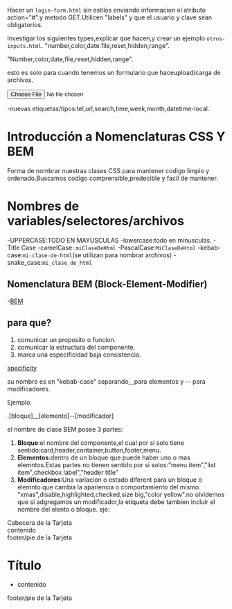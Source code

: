 
Hacer un `login-form.html` sin estilos enviando informacion el atributo action="#".y metodo GET.Utilicen "labels" y que el usuario y clave sean obligatorios.

Investigar los siguientes types,explicar que hacen,y crear un ejemplo `otros-inputs.html`.
"number,color,date.file,reset,hidden,range".

"Number,color,date,file,reset,hidden,range".

esto es solo para cuando tenemos un formulario que haceupload/carga de archivos.

<form method="POST" enctype="multipar/form-data">
    <input type="file">
</form>

-nuevas etiquetas/tipos:tel,url,search,time,week,month,datetime-local.

# Introducción a Nomenclaturas CSS Y BEM

Forma de nombrar nuestras clases CSS para mantener codigo limpio y ordenado.Buscamos codigo comprensible,predecible y facil de mantener.

# Nombres de variables/selectores/archivos

-UPPERCASE:TODO EN MAYUSCULAS
-lowercase:todo en minusculas.
-Title Case
-camelCase: `miClaseDeHtml`
-PascalCase:`MiClaseDeHtml`
-kebab-case:`mi-clase-de-html`(se utilizan para nombrar archivos)
-snake_case:`mi_clase_de_html`

## Nomenclatura BEM (Block-Element-Modifier)

-[BEM](https://getbem.com/naming)

## para que?
1. comunicar un proposito o funcion.
2. comunicar la estructura del componente.
3. marca una especificidad baja consistencia.

[specificity](https://media2.dev.to/dynamic/image/width=1000,height=420,fit=cover,gravity=auto,format=auto/https%3A%2F%2Fdev-to-uploads.s3.amazonaws.com%2Fuploads%2Farticles%2Fdkerupv5p9lu9k10w5l1.png)

su nombre es en "kebab-case" separando__para elementos y -- para modificadores.

Ejemplo:

.[bloque]__[elemento]--[modificador]

el nombre de clase BEM posee 3 partes:

1. **Bloque**:el nombre del componente,el cual por si solo tiene sentido:card,header,container,button,footer,menu.
2. **Elementos**:dentro de un bloque que puede haber uno o mas elemntos.Estas partes no tienen sentido por si solos:"menu item","list item",checkbox label","header title"
3. **Modificadores**:Una variacion o estado diferent para un bloque o elemnto.que cambia la apariencia o comportamiento del mismo. "xmas",disable,highlighted,checked,size big,"color yellow".no olvidemos que si adgregamos un modificador,la etiqueta debe tambien incluir el nombre del elento o bloque.
eje:<div class="footer footer-red"></div>

   

<style>

    /*usando BEM*/
    .card{

    }
    .card__header{}
    .card__content{}
    .card__footer{}
    /*sin utilizar metodologia*/
    form input{}
    .form__input{}


    form input #item1 .card{
        color:red
    }

   form{
    color:
    }
    div{}

 </style>



<div class="card">
    <div class="card__header">Cabecera de la Tarjeta</div>
    <div class="card__content">contenido</div>
    <div class="card__footer">footer/pie de la Tarjeta</div>

</div>

<div class="sidebar">
    <h1 class="sidebar__tittle">Título
    </h1>
    <ul class="lista">
        <li class="lista__item">
            <a class=">
    <div class="card__content">contenido</div>
    <div class="card__footer">footer/pie de la Tarjeta</div>

</div>
